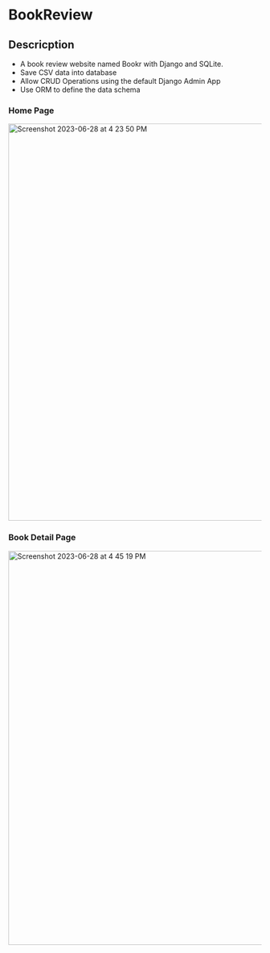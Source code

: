 # BookReview

## Descricption
- A book review website named Bookr with Django and SQLite.
- Save CSV data into database
- Allow CRUD Operations using the default Django Admin App
- Use ORM to define the data schema

### Home Page
<img width="788" alt="Screenshot 2023-06-28 at 4 23 50 PM" src="https://github.com/kylui82/BookReview/assets/101900083/bf7abe3c-528d-4c7e-b89f-c59a6383d553">

### Book Detail Page
<img width="782" alt="Screenshot 2023-06-28 at 4 45 19 PM" src="https://github.com/kylui82/BookReview/assets/101900083/b713b45e-b93a-4cb1-b890-8190e924f034">
